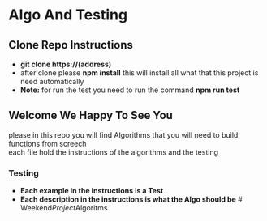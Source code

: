 # Algo And Testing

## Clone Repo Instructions

- **git clone https://(address)**
- after clone please **npm install** this will install all what that this project is need automatically
- **Note:** for run the test you need to run the command **npm run test**

## Welcome We Happy To See You

please in this repo you will find Algorithms that you will need to build functions from screech <br>
each file hold the instructions of the algorithms and the testing

### Testing

- **Each example in the instructions is a Test**
- **Each description in the instructions is what the Algo should be**
#   W e e k e n d _ P r o j e c t _ A l g o r i t m s  
 